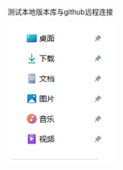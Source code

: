 测试本地版本库与github远程连接

![](https://github.com/lee683/test-push/blob/main/images/2022-11-27%20164844.png)
